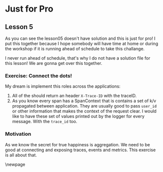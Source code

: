 # Just for Pro
## Lesson 5

As you can see the lesson05 doesn't have solution and this is just for pro!
I put this together because I hope somebody will have time at home or during the
workshop if it is running ahead of schedule to take this challange.

I never run ahead of schedule, that's why I do not have a solution file for this
lesson! We are gonna get over this together.

### Exercise: Connect the dots!

My dream is implement this roles across the applications:

1. All of the should return an header `X-Trace-ID` with the traceID.
2. As you know every span has a SpanContext that is contains a set of k/v
   propagated between application. They are usually good to pass `user_id` or
   other information that makes the context of the request clear. I would like
   to have these set of values printed out by the logger for every message. With
   the `trace_id` too.

### Motivation

As we know the secret for true happiness is aggregation. We need to be good at
connecting and exposing traces, events and metrics. This exercise is all about
that.

\newpage
